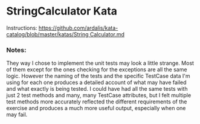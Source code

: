 # StringCalculator Kata

Instructions: [https://github.com/ardalis/kata-catalog/blob/master/katas/String Calculator.md](https://github.com/ardalis/kata-catalog/blob/master/katas/String%20Calculator.md)

### Notes:
They way I chose to implement the unit tests may look a little strange.  Most of them except for the ones checking for the exceptions are all the same logic.  However the naming of the tests and the specific TestCase data I'm using for each one produces a detailed account of what may have failed and what exactly is being tested.  I could have had all the same tests with just 2 test methods and many, many TestCase attributes, but I felt multiple test methods more accurately reflected the different requirements of the exercise and produces a much more useful output, especially when one may fail.
